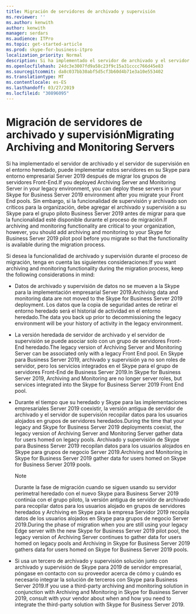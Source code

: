 ```yaml
---
title: Migración de servidores de archivado y supervisión
ms.reviewer: ''
ms.author: kenwith
author: kenwith
manager: serdars
ms.audience: ITPro
ms.topic: get-started-article
ms.prod: skype-for-business-itpro
localization_priority: Normal
description: Si ha implementado el servidor de archivado y el servidor de supervisión en el entorno heredado, puede implementar estos servidores en su Skype para entorno empresarial Server 2019 después de migrar los grupos de servidores Front-End. Sin embargo, si la funcionalidad de supervisión y archivado son críticos para la organización, debe agregar el archivado y supervisión a su Skype para el grupo piloto Business Server 2019 antes de migrar para que la funcionalidad esté disponible durante el proceso de migración.
ms.openlocfilehash: 24dc3e3007fd9a58c23f9c15a31cccc766d45e83
ms.sourcegitcommit: da8c037bb30abf5d5cf3b60d4b71e3a10e553402
ms.translationtype: MT
ms.contentlocale: es-ES
ms.lasthandoff: 03/27/2019
ms.locfileid: "30896095"
---
```

# <a name="migrating-archiving-and-monitoring-servers"></a><span data-ttu-id="2c4b7-104">Migración de servidores de archivado y supervisión</span><span class="sxs-lookup"><span data-stu-id="2c4b7-104">Migrating Archiving and Monitoring Servers</span></span>

<span data-ttu-id="2c4b7-105">Si ha implementado el servidor de archivado y el servidor de supervisión en el entorno heredado, puede implementar estos servidores en su Skype para entorno empresarial Server 2019 después de migrar los grupos de servidores Front-End.</span><span class="sxs-lookup"><span data-stu-id="2c4b7-105">If you deployed Archiving Server and Monitoring Server in your legacy environment, you can deploy these servers in your Skype for Business Server 2019 environment after you migrate your Front End pools.</span></span> <span data-ttu-id="2c4b7-106">Sin embargo, si la funcionalidad de supervisión y archivado son críticos para la organización, debe agregar el archivado y supervisión a su Skype para el grupo piloto Business Server 2019 antes de migrar para que la funcionalidad esté disponible durante el proceso de migración.</span><span class="sxs-lookup"><span data-stu-id="2c4b7-106">If archiving and monitoring functionality are critical to your organization, however, you should add archiving and monitoring to your Skype for Business Server 2019 pilot pool before you migrate so that the functionality is available during the migration process.</span></span> 
  
<span data-ttu-id="2c4b7-107">Si desea la funcionalidad de archivado y supervisión durante el proceso de migración, tenga en cuenta las siguientes consideraciones:</span><span class="sxs-lookup"><span data-stu-id="2c4b7-107">If you want archiving and monitoring functionality during the migration process, keep the following considerations in mind:</span></span>
  
- <span data-ttu-id="2c4b7-108">Datos de archivado y supervisión de datos no se mueven a la Skype para la implementación empresarial Server 2019.</span><span class="sxs-lookup"><span data-stu-id="2c4b7-108">Archiving data and monitoring data are not moved to the Skype for Business Server 2019 deployment.</span></span> <span data-ttu-id="2c4b7-109">Los datos que la copia de seguridad antes de retirar el entorno heredado será el historial de actividad en el entorno heredado.</span><span class="sxs-lookup"><span data-stu-id="2c4b7-109">The data you back up prior to decommissioning the legacy environment will be your history of activity in the legacy environment.</span></span>
    
- <span data-ttu-id="2c4b7-110">La versión heredada de servidor de archivado y el servidor de supervisión se puede asociar solo con un grupo de servidores Front-End heredado.</span><span class="sxs-lookup"><span data-stu-id="2c4b7-110">The legacy version of Archiving Server and Monitoring Server can be associated only with a legacy Front End pool.</span></span> <span data-ttu-id="2c4b7-111">En Skype para Business Server 2019, archivado y supervisión ya no son roles de servidor, pero los servicios integrados en el Skype para el grupo de servidores Front-End de Business Server 2019.</span><span class="sxs-lookup"><span data-stu-id="2c4b7-111">In Skype for Business Server 2019, Archiving and Monitoring are no longer server roles, but services integrated into the Skype for Business Server 2019 Front End pool.</span></span>
    
- <span data-ttu-id="2c4b7-112">Durante el tiempo que su heredado y Skype para las implementaciones empresariales Server 2019 coexistir, la versión antigua de servidor de archivado y el servidor de supervisión recopilar datos para los usuarios alojados en grupos de servidores heredados.</span><span class="sxs-lookup"><span data-stu-id="2c4b7-112">During the time that your legacy and Skype for Business Server 2019 deployments coexist, the legacy version of Archiving Server and Monitoring Server gather data for users homed on legacy pools.</span></span> <span data-ttu-id="2c4b7-113">Archivado y supervisión de Skype para Business Server 2019 recopilan datos para los usuarios alojados en Skype para grupos de negocio Server 2019.</span><span class="sxs-lookup"><span data-stu-id="2c4b7-113">Archiving and Monitoring in Skype for Business Server 2019 gather data for users homed on Skype for Business Server 2019 pools.</span></span>
    
    > [!NOTE]
    > <span data-ttu-id="2c4b7-114">Durante la fase de migración cuando se siguen usando su servidor perimetral heredado con el nuevo Skype para Business Server 2019 continúa con el grupo piloto, la versión antigua de servidor de archivado para recopilar datos para los usuarios alojado en grupos de servidores heredados y Archiving en Skype para la empresa Servidor 2019 recopila datos de los usuarios alojados en Skype para grupos de negocio Server 2019.</span><span class="sxs-lookup"><span data-stu-id="2c4b7-114">During the phase of migration when you are still using your legacy Edge server with the new Skype for Business Server 2019 pilot pool, the legacy version of Archiving Server continues to gather data for users homed on legacy pools and Archiving in Skype for Business Server 2019 gathers data for users homed on Skype for Business Server 2019 pools.</span></span> 
  
- <span data-ttu-id="2c4b7-115">Si usa un tercero de archivado y supervisión solución junto con archivado y supervisión de Skype para 2019 de servidor empresarial, póngase en contacto con su proveedor acerca de cómo y cuándo es necesario integrar la solución de terceros con Skype para Business Server 2019.</span><span class="sxs-lookup"><span data-stu-id="2c4b7-115">If you use a third-party archiving and monitoring solution in conjunction with Archiving and Monitoring in Skype for Business Server 2019, consult with your vendor about when and how you need to integrate the third-party solution with Skype for Business Server 2019.</span></span>
    

